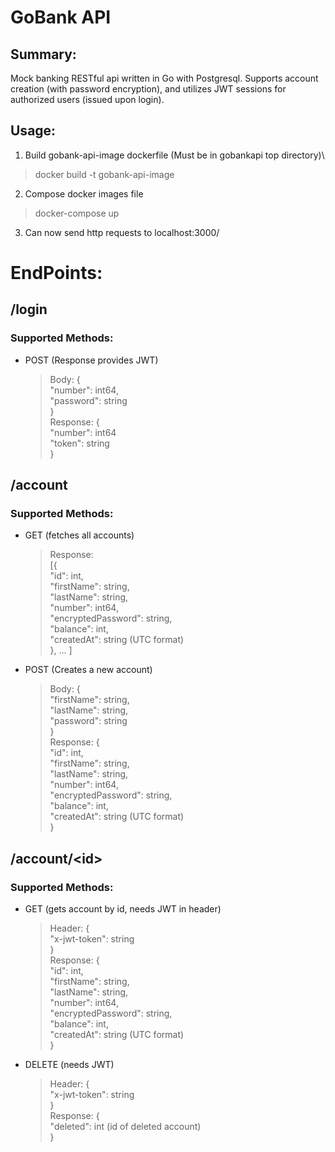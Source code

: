 # GoBank API

## Summary:
Mock banking RESTful api written in Go with Postgresql. Supports account creation (with password encryption), and utilizes JWT sessions for authorized users (issued upon login). 

## Usage:
1. Build gobank-api-image dockerfile (Must be in gobankapi top directory)\
> docker build -t gobank-api-image

2. Compose docker images file
> docker-compose up

3. Can now send http requests to localhost:3000/<ENDPOINT>


# EndPoints:
## /login
### Supported Methods:
 - POST (Response provides JWT)
    > Body: {\
    "number": int64,\
    "password": string  
    }\
    Response: {\
    "number": int64\
    "token": string\
    }

## /account
### Supported Methods:
 - GET (fetches all accounts)
    > Response:\
    [{\
    "id": int,\
    "firstName": string,\
    "lastName": string,\
    "number": int64,\
    "encryptedPassword": string,\
    "balance": int,\
    "createdAt": string (UTC format)\
    }, ... ]
 - POST (Creates a new account)
    > Body: {\
    "firstName": string,\
    "lastName": string,\
    "password": string  
    }\
    Response:
    {\
    "id": int,\
    "firstName": string,\
    "lastName": string,\
    "number": int64,\
    "encryptedPassword": string,\
    "balance": int,\
    "createdAt": string (UTC format)\
    }

## /account/\<id>
### Supported Methods:
 - GET (gets account by id, needs JWT in header)
    > Header: {\
    "x-jwt-token": string  
    }\
    Response:
    {\
    "id": int,\
    "firstName": string,\
    "lastName": string,\
    "number": int64,\
    "encryptedPassword": string,\
    "balance": int,\
    "createdAt": string (UTC format)\
    }

 - DELETE (needs JWT)
    > Header: {\
    "x-jwt-token": string  
    }\
    Response:
    {\
    "deleted": int (id of deleted account)\
    }
